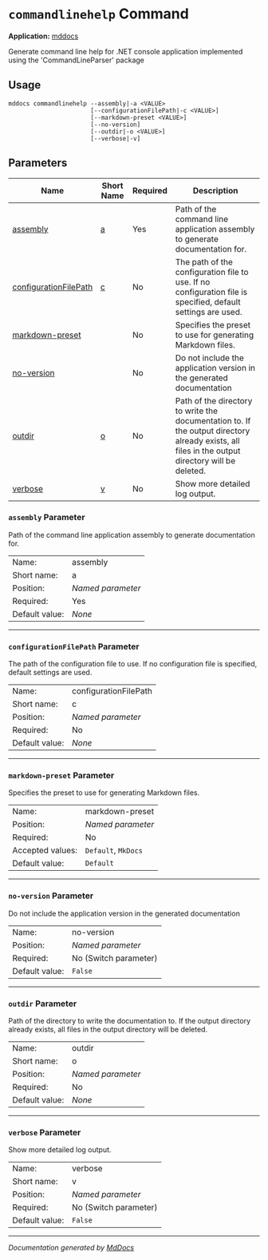 ﻿# `commandlinehelp` Command

**Application:** [mddocs](../index.md)

Generate command line help for .NET console application implemented using the 'CommandLineParser' package

## Usage

```
mddocs commandlinehelp --assembly|-a <VALUE>
                       [--configurationFilePath|-c <VALUE>]
                       [--markdown-preset <VALUE>]
                       [--no-version]
                       [--outdir|-o <VALUE>]
                       [--verbose|-v]
```

## Parameters

| Name                                                      | Short Name                            | Required | Description                                                                                                                                     |
| --------------------------------------------------------- | ------------------------------------- | -------- | ----------------------------------------------------------------------------------------------------------------------------------------------- |
| [assembly](#assembly-parameter)                           | [a](#assembly-parameter)              | Yes      | Path of the command line application assembly to generate documentation for.                                                                    |
| [configurationFilePath](#configurationfilepath-parameter) | [c](#configurationfilepath-parameter) | No       | The path of the configuration file to use. If no configuration file is specified, default settings are used.                                    |
| [markdown\-preset](#markdownpreset-parameter)             |                                       | No       | Specifies the preset to use for generating Markdown files.                                                                                      |
| [no\-version](#noversion-parameter)                       |                                       | No       | Do not include the application version in the generated documentation                                                                           |
| [outdir](#outdir-parameter)                               | [o](#outdir-parameter)                | No       | Path of the directory to write the documentation to. If the output directory already exists, all files in the output directory will be deleted. |
| [verbose](#verbose-parameter)                             | [v](#verbose-parameter)               | No       | Show more detailed log output.                                                                                                                  |

### `assembly` Parameter

Path of the command line application assembly to generate documentation for.

|                |                   |
| -------------- | ----------------- |
| Name:          | assembly          |
| Short name:    | a                 |
| Position:      | *Named parameter* |
| Required:      | Yes               |
| Default value: | *None*            |

___

### `configurationFilePath` Parameter

The path of the configuration file to use. If no configuration file is specified, default settings are used.

|                |                       |
| -------------- | --------------------- |
| Name:          | configurationFilePath |
| Short name:    | c                     |
| Position:      | *Named parameter*     |
| Required:      | No                    |
| Default value: | *None*                |

___

### `markdown-preset` Parameter

Specifies the preset to use for generating Markdown files.

|                  |                     |
| ---------------- | ------------------- |
| Name:            | markdown\-preset    |
| Position:        | *Named parameter*   |
| Required:        | No                  |
| Accepted values: | `Default`, `MkDocs` |
| Default value:   | `Default`           |

___

### `no-version` Parameter

Do not include the application version in the generated documentation

|                |                       |
| -------------- | --------------------- |
| Name:          | no\-version           |
| Position:      | *Named parameter*     |
| Required:      | No (Switch parameter) |
| Default value: | `False`               |

___

### `outdir` Parameter

Path of the directory to write the documentation to. If the output directory already exists, all files in the output directory will be deleted.

|                |                   |
| -------------- | ----------------- |
| Name:          | outdir            |
| Short name:    | o                 |
| Position:      | *Named parameter* |
| Required:      | No                |
| Default value: | *None*            |

___

### `verbose` Parameter

Show more detailed log output.

|                |                       |
| -------------- | --------------------- |
| Name:          | verbose               |
| Short name:    | v                     |
| Position:      | *Named parameter*     |
| Required:      | No (Switch parameter) |
| Default value: | `False`               |

___

*Documentation generated by [MdDocs](https://github.com/ap0llo/mddocs)*
